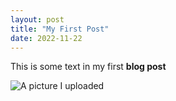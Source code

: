 ```yaml
---
layout: post
title: "My First Post"
date: 2022-11-22
---
```


This is some text in my first **blog post**

![A picture I uploaded](/trial1/download.jpg)
